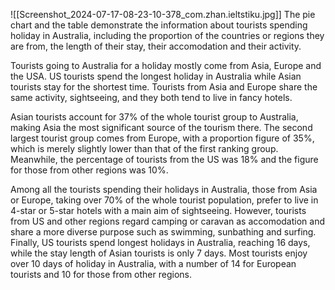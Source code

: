 ![[Screenshot_2024-07-17-08-23-10-378_com.zhan.ieltstiku.jpg]]
The pie chart and the table demonstrate the information about tourists spending holiday in Australia, including the proportion of the countries or regions they are from, the length of their stay, their accomodation and their activity.

Tourists going to Australia for a holiday mostly come from Asia, Europe and the USA. US tourists spend the longest holiday in Australia while Asian tourists stay for the shortest time. Tourists from Asia and Europe share the same activity, sightseeing, and they both tend to live in fancy hotels.

Asian tourists account for 37% of the whole tourist group to Australia, making Asia the most significant source of the tourism there. The second largest tourist group comes from Europe, with a proportion figure of 35%, which is merely slightly lower than that of the first ranking group. Meanwhile, the percentage of tourists from the US was 18% and the figure for those from other regions was 10%.

Among all the tourists spending their holidays in Australia, those from Asia or Europe, taking over 70% of the whole tourist population, prefer to live in 4-star or 5-star hotels with a main aim of sightseeing. However, tourists from US and other regions regard camping or caravan as accomodation and share a more diverse purpose such as swimming, sunbathing and surfing. Finally, US tourists spend longest holidays in Australia, reaching 16 days, while the stay length of Asian tourists is only 7 days. Most tourists enjoy over 10 days of holiday in Australia, with a number of 14 for European tourists and 10 for those from other regions.
